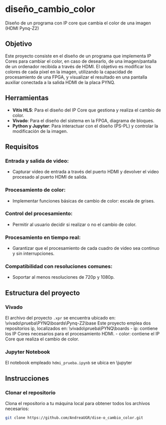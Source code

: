 # diseño_cambio_color
Diseño de un programa con IP core que cambia el color de una imagen (HDMI Pynq-Z2)

## Objetivo
Este proyecto consiste en el diseño de un programa que implementa IP Cores para cambiar el color, en caso de desearlo, de una imagen/pantalla de un ordenador recibida a través de HDMI. El objetivo es modificar los colores de cada píxel en la imagen, utilizando la capacidad de procesamiento de una FPGA, y visualizar el resultado en una pantalla auxiliar conectada a la salida HDMI de la placa PYNQ.

## Herramientas
- **Vitis HLS**: Para el diseño del IP Core que gestiona y realiza el cambio de color.
- **Vivado**: Para el diseño del sistema en la FPGA, diagrama de bloques.
- **Python y Jupyter**: Para interactuar con el diseño (PS-PL) y controlar la modificación de la imagen.

## Requisitos
### Entrada y salida de video:
- Capturar video de entrada a través del puerto HDMI y devolver el video procesado al puerto HDMI de salida.

### Procesamiento de color:
- Implementar funciones básicas de cambio de color: escala de grises.

### Control del procesamiento:
- Permitir al usuario decidir si realizar o no el cambio de color.

### Procesamiento en tiempo real:
- Garantizar que el procesamiento de cada cuadro de video sea continuo y sin interrupciones.

### Compatibilidad con resoluciones comunes:
- Soportar al menos resoluciones de 720p y 1080p.

## Estructura del proyecto
### Vivado
El archivo del proyecto `.xpr` se encuentra ubicado en: \vivado\prueba\PYNQ\boards\Pynq-Z2\base
Este proyecto emplea dos repositorios ip, localizados en: \vivado\prueba\PYNQ\boards
    - ip: contiene los IP Cores necesarios para el procesamiento HDMI.
    - color: contiene el IP Core que realiza el cambio de color.

### Jupyter Notebook
El notebook empleado `hdmi_prueba.ipynb` se ubica en \jupyter

## Instrucciones
### Clonar el repositorio
Clona el repositorio a tu máquina local para obtener todos los archivos necesarios:
```bash
git clone https://github.com/AndreaUGR/dise-o_cambio_color.git